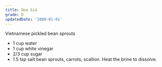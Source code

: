 ```yaml
---
title: Dưa Giá
grade: D
updatedDate: '2000-01-01'
---
```

Vietnamese pickled bean sprouts

- 1 cup water
- 1 cup white vinegar
- 2/3 cup sugar
- 1.5 tsp salt
bean sprouts, carrots, scallion. Heat the brine to dissolve.